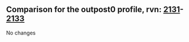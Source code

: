 ## Comparison for the outpost0 profile, rvn: [2131](https://github.com/PRO100KatYT/FortniteProfileRevisions/tree/main/profiles/outpost0/2131%20outpost0.json)-[2133](https://github.com/PRO100KatYT/FortniteProfileRevisions/tree/main/profiles/outpost0/2133%20outpost0.json)

No changes
